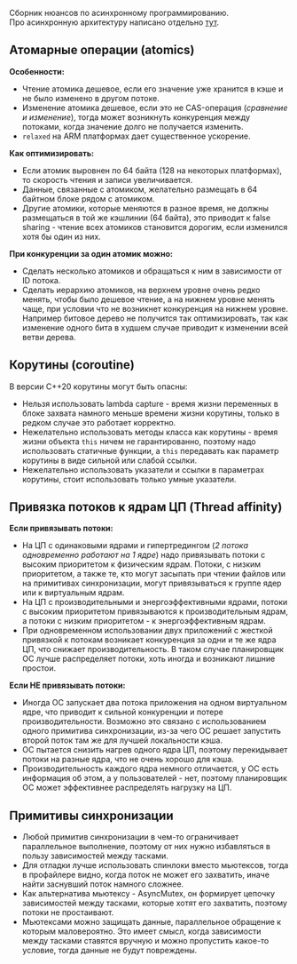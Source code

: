Сборник нюансов по асинхронному программированию.<br/>
Про асинхронную архитектуру написано отдельно [тут](https://github.com/azhirnov/as-en/blob/dev/AE/docs/papers/ArchitectureNotes-ru.md).

## Атомарные операции (atomics)

**Особенности:**
* Чтение атомика дешевое, если его значение уже хранится в кэше и не было изменено в другом потоке.
* Изменение атомика дешевое, если это не CAS-операция (*сравнение и изменение*), тогда может возникнуть конкуренция между потоками, когда значение долго не получается изменить.
* `relaxed` на ARM платформах дает существенное ускорение.

**Как оптимизировать:**
* Если атомик выровнен по 64 байта (128 на некоторых платформах), то скорость чтения и записи увеличивается.
* Данные, связанные с атомиком, желательно размещать в 64 байтном блоке рядом с атомиком.
* Другие атомики, которые меняются в разное время, не должны размещаться в той же кэшлинии (64 байта), это приводит к false sharing - чтение всех атомиков становится дорогим, если изменился хотя бы один из них.

**При конкуренции за один атомик можно:**
* Сделать несколько атомиков и обращаться к ним в зависимости от ID потока.
* Сделать иерархию атомиков, на верхнем уровне очень редко менять, чтобы было дешевое чтение, а на нижнем уровне менять чаще, при условии что не возникнет конкуренция на нижнем уровне. Например битовое дерево не получится так оптимизировать, так как изменение одного бита в худшем случае приводит к изменении всей ветви дерева.


## Корутины (coroutine)

В версии C++20 корутины могут быть опасны:
* Нельзя использовать lambda capture - время жизни переменных в блоке захвата намного меньше времени жизни корутины, только в редком случае это работает корректно.
* Нежелательно использовать методы класса как корутины - время жизни объекта `this` ничем не гарантированно, поэтому надо использовать статичные функции, а `this` передавать как параметр корутины в виде сильной или слабой ссылки.
* Нежелательно использовать указатели и ссылки в параметрах корутины, стоит использовать только умные указатели.


## Привязка потоков к ядрам ЦП (Thread affinity)

**Если привязывать потоки:**
* На ЦП с одинаковыми ядрами и гипертредингом (*2 потока одновременно работают на 1 ядре*) надо привязывать потоки с высоким приоритетом к физическим ядрам. Потоки, с низким приоритетом, а также те, кто могут засыпать при чтении файлов или на примитивах синхронизации, могут привязываться к группе ядер или к виртуальным ядрам.
* На ЦП с производительными и энергоэффективными ядрами, потоки с высоким приоритетом привязываются к производительным ядрам, а потоки с низким приоритетом - к энергоэффективным ядрам.
* При одновременном использовании двух приложений с жесткой привязкой к потокам возникает конкуренция за одни и те же ядра ЦП, что снижает производительность. В таком случае планировщик ОС лучше распределяет потоки, хоть иногда и возникают лишние простои.

**Если НЕ привязывать потоки:**
* Иногда ОС запускает два потока приложения на одном виртуальном ядре, что приводит к сильной конкуренции и потере производительности. Возможно это связано с использованием одного примитива синхронизации, из-за чего ОС решает запустить второй поток там же для лучшей локальности кэша.
* ОС пытается снизить нагрев одного ядра ЦП, поэтому перекидывает потоки на разные ядра, что не очень хорошо для кэша.
* Производительность каждого ядра немного отличается, у ОС есть информация об этом, а у пользователей - нет, поэтому планировщик ОС может эффективнее распределять нагрузку на ЦП.


## Примитивы синхронизации

* Любой примитив синхронизации в чем-то ограничивает параллельное выполнение, поэтому от них нужно избавляться в пользу зависимостей между тасками.
* Для отладки лучше использовать спинлоки вместо мьютексов, тогда в профайлере видно, когда поток не может его захватить, иначе найти заснувший поток намного сложнее.
* Как альтернатива мьютексу - AsyncMutex, он формирует цепочку зависимостей между тасками, которые хотят его захватить, поэтому потоки не простаивают.
* Мьютексами можно защищать данные, параллельное обращение к которым маловероятно. Это имеет смысл, когда зависимости между тасками ставятся вручную и можно пропустить какое-то условие, тогда данные не будут повреждены.
